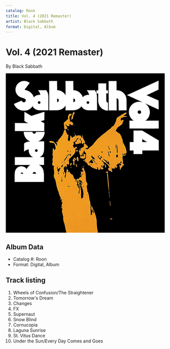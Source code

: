 ```yaml
---
catalog: Roon
title: Vol. 4 (2021 Remaster)
artist: Black Sabbath
format: Digital, Album
---
```


# Vol. 4 (2021 Remaster)

By Black Sabbath

![](../../assets/albumcovers/Black_Sabbath-Vol_4_2021_Remaster.png)

## Album Data

- Catalog #: Roon
- Format: Digital, Album


## Track listing


1. Wheels of Confusion/The Straightener
2. Tomorrow's Dream
3. Changes
4. FX
5. Supernaut
6. Snow Blind
7. Cornucopia
8. Laguna Sunrise
9. St. Vitus Dance
10. Under the Sun/Every Day Comes and Goes

